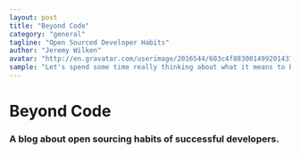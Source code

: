 ```yaml
---
layout: post
title: "Beyond Code"
category: "general"
tagline: "Open Sourced Developer Habits"
author: "Jeremy Wilken"
avatar: "http://en.gravatar.com/userimage/2016544/603c4f883001499201437bc9e41bc91c.jpeg"
sample: "Let's spend some time really thinking about what it means to be developers. Its more than code, its also about character, values, skills, and attitude. Its about how we interact with other developers. Its about how we deal with customers, clients and users. Its not about the technical ability to code that really matters in this industry. It is all about who you are."
---
```


# Beyond Code

### A blog about open sourcing habits of successful developers.
